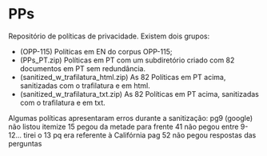 # PPs
Repositório de políticas de privacidade. Existem dois grupos:
- (OPP-115) Políticas em EN do corpus OPP-115;
- (PPs_PT.zip) Políticas em PT com um subdiretório criado com 82 documentos em PT sem redundância.
- (sanitized_w_trafilatura_html.zip) As 82 Políticas em PT acima, sanitizadas com o trafilatura e em html.
- (sanitized_w_trafilatura_txt.zip) As 82 Políticas em PT acima, sanitizadas com o trafilatura e em txt.

Algumas políticas apresentaram erros durante a sanitização:
pg9 (google) não listou itemize
15 pegou da metade para frente
41 não pegou entre 9-12... tirei o 13 pq era referente à Califórnia
pag 52 não pegou respostas das perguntas
